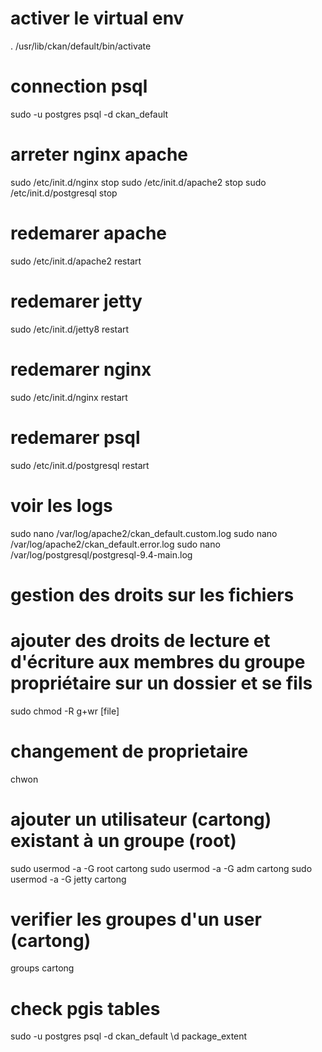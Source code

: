 



# activer le virtual env
. /usr/lib/ckan/default/bin/activate

# connection psql
sudo -u postgres psql -d ckan_default




# arreter nginx apache
sudo /etc/init.d/nginx stop
sudo /etc/init.d/apache2 stop
sudo /etc/init.d/postgresql stop


# redemarer apache
sudo /etc/init.d/apache2 restart
# redemarer jetty
sudo /etc/init.d/jetty8 restart

# redemarer nginx
sudo /etc/init.d/nginx restart

# redemarer psql
sudo /etc/init.d/postgresql restart





# voir les logs 

sudo nano /var/log/apache2/ckan_default.custom.log
sudo nano /var/log/apache2/ckan_default.error.log
sudo nano /var/log/postgresql/postgresql-9.4-main.log


# gestion des droits sur les fichiers

# ajouter des droits de lecture et d'écriture aux membres du groupe propriétaire sur un dossier et se fils
sudo chmod -R g+wr [file]

# changement de proprietaire
chwon

# ajouter un utilisateur (cartong) existant à un groupe (root)
sudo usermod -a -G root cartong
sudo usermod -a -G adm cartong
sudo usermod -a -G jetty cartong

# verifier les groupes d'un user (cartong)
groups cartong


# check pgis tables
 sudo -u postgres psql -d ckan_default
 \d package_extent